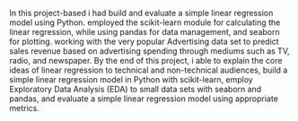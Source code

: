 In this project-based i had build and evaluate a simple linear regression model using Python.  employed the scikit-learn module for calculating the linear regression, while using pandas for data management, and seaborn for plotting. working with the very popular Advertising data set to predict sales revenue based on advertising spending through mediums such as TV, radio, and newspaper. By the end of this project, i able to explain the core ideas of linear regression to technical and non-technical audiences, build a simple linear regression model in Python with scikit-learn, employ Exploratory Data Analysis (EDA) to small data sets with seaborn and pandas, and evaluate a simple linear regression model using appropriate metrics.
